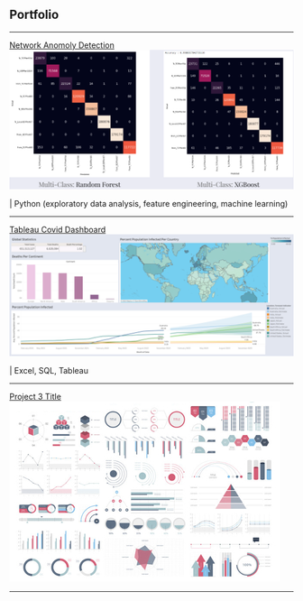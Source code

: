 ## Portfolio

---

[Network Anomoly Detection](/network_anomaly_detection.md)
<img src="images/anomaly_detection_cover_photo.png?raw=true"/>

| Python (exploratory data analysis, feature engineering, machine learning)

---

[Tableau Covid Dashboard](/covid_dashboard_tableau.md) 
<img src="images/covid_dashboard_image.png?raw=true"/>

| Excel, SQL, Tableau 

---
[Project 3 Title](http://example.com/)
<img src="images/dummy_thumbnail.jpg?raw=true"/>

---


